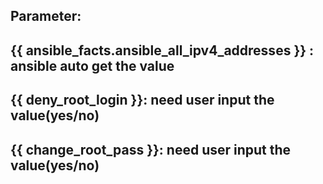 ## Parameter:
## 	{{ ansible_facts.ansible_all_ipv4_addresses }} : ansible auto get the value
##      {{ deny_root_login }}: need user input the value(yes/no)
##      {{ change_root_pass }}: need user input the value(yes/no)
